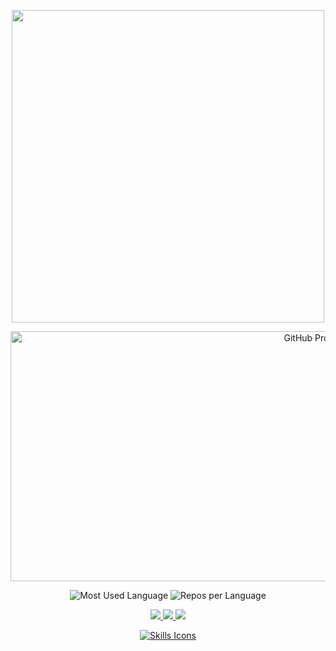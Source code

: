 <p align="center">
<img src="https://user-images.githubusercontent.com/74038190/229223263-cf2e4b07-2615-4f87-9c38-e37600f8381a.gif" width="500">
</p>

<p align="center">
  <img src="http://github-profile-summary-cards.vercel.app/api/cards/profile-details?username=adinor8989&theme=github_dark" width="1000" height="400" alt="GitHub Profile Details" />
</p>

<p align="center">
  <img src="http://github-profile-summary-cards.vercel.app/api/cards/most-commit-language?username=adinor8989&theme=github_dark" alt="Most Used Language" />
  <img src="http://github-profile-summary-cards.vercel.app/api/cards/repos-per-language?username=adinor8989&theme=github_dark" alt="Repos per Language" />
</p>

<p align="center">
  <a href="https://www.instagram.com/adinorsantanna/" target="_blank">
    <img src="https://img.shields.io/badge/-Instagram-%23E4405F?style=for-the-badge&logo=instagram&logoColor=white" />
  </a>
  <a href="mailto:adinor_original@hotmail.com" target="_blank">
    <img src="https://img.shields.io/badge/-Gmail-%23333?style=for-the-badge&logo=gmail&logoColor=white" />
  </a>
  <a href="https://www.linkedin.com/in/adinorsantanna/" target="_blank">
    <img src="https://img.shields.io/badge/-LinkedIn-%230077B5?style=for-the-badge&logo=linkedin&logoColor=white" />
  </a>
</p>

<p align="center">
  <a href="https://skillicons.dev">
    <img src="https://skillicons.dev/icons?i=git,java,js,nodejs,css,bootstrap,react" alt="Skills Icons" />
  </a>
</p>


